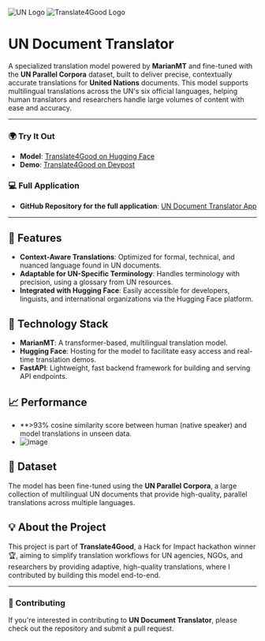 ![UN Logo](https://upload.wikimedia.org/wikipedia/commons/thumb/e/ef/United_Nations_emblem_blue.svg/1024px-United_Nations_emblem_blue.svg.png) ![Translate4Good Logo](https://upload.wikimedia.org/wikipedia/commons/thumb/d/d9/Hugging_Face_logo.svg/800px-Hugging_Face_logo.svg.png)

# UN Document Translator

A specialized translation model powered by **MarianMT** and fine-tuned with the **UN Parallel Corpora** dataset, built to deliver precise, contextually accurate translations for **United Nations** documents. This model supports multilingual translations across the UN's six official languages, helping human translators and researchers handle large volumes of content with ease and accuracy.

---

### 🌍 Try It Out
- **Model**: [Translate4Good on Hugging Face](https://huggingface.co/ag4sh1/Translate4Good)
- **Demo**: [Translate4Good on Devpost](https://devpost.com/software/translate4good)

### 💻 Full Application
- **GitHub Repository for the full application**: [UN Document Translator App](https://github.com/rajashekarcs2023/un-translation-system/tree/main)

---

## 🔧 Features
- **Context-Aware Translations**: Optimized for formal, technical, and nuanced language found in UN documents.
- **Adaptable for UN-Specific Terminology**: Handles terminology with precision, using a glossary from UN resources.
- **Integrated with Hugging Face**: Easily accessible for developers, linguists, and international organizations via the Hugging Face platform.

## 🚀 Technology Stack
- **MarianMT**: A transformer-based, multilingual translation model.
- **Hugging Face**: Hosting for the model to facilitate easy access and real-time translation demos.
- **FastAPI**: Lightweight, fast backend framework for building and serving API endpoints.

## 📈 Performance
- **>93% cosine similarity score between human (native speaker) and model translations in unseen data.
- ![image](https://github.com/user-attachments/assets/b2f00527-6322-4527-b203-8133b934bfdf)

## 📄 Dataset
The model has been fine-tuned using the **UN Parallel Corpora**, a large collection of multilingual UN documents that provide high-quality, parallel translations across multiple languages. 

## 💡 About the Project
This project is part of **Translate4Good**, a Hack for Impact hackathon winner 🏆, aiming to simplify translation workflows for UN agencies, NGOs, and researchers by providing adaptive, high-quality translations, where I contributed by building this model end-to-end.

---

### 🤝 Contributing
If you're interested in contributing to **UN Document Translator**, please check out the repository and submit a pull request.
